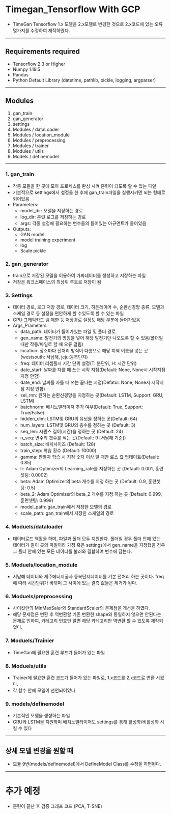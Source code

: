 # Timegan_Tensorflow With GCP

* TimeGan Tensorflow 1.x 모델을 2.x모델로 변경한 것으로 2.x코드에 있는 오류 몇가지를 수정하여 제작하였다.
---
## Requirements required
- Tensorflow 2.3 or Higher
- Numpy 1.19.5
- Pandas
- Python Default Library (datetime, pathlib, pickle, logging, argparser)
---
## Modules
1. gan_train
2. gan_generator
3. settings
4. Modules / dataLoader
5. Modules / location_module
6. Modules / preprocessing
7. Modules / trainer
8. Modules / utils
9. Models / definemodel
---
### 1. gan_train
- 각종 모듈을 한 곳에 모아 프로세스를 완성 시켜 훈련이 되도록 할 수 있는 파일
- 기본적으로 settings에서 설정을 한 후에 gan_train파일을 실행시키면 되는 형태로 되어있음
- Parameters:
	- model_dir: 모델을 저장하는 경로
	- log_dir: 훈련 로그를 저장하는 경로
	- args: 각종 설정에 필요하는 변수들의 들어있는 아규먼트가 들어있음
- Outputs:
	- GAN model
	- model training experiment
	- log
	- Scale pickle


### 2. gan_generator
- train으로 저장된 모델을 이용하여 가짜데이터를 생성하고 저장하는 파일
- 저장은 워크스페이스의 최상위 루트로 저장이 됨

### 3. Settings
- 데이터 경로, 로그 저장 경로, 데이터 크기, 히든레이어 수, 순환신경망 종류, 모델과 스케일  경로 등 설정을 편안하게 할 수있도록 할 수 있는 파일
- GPU  그래픽카드 램 제한 등 저장경로 설정도 해당 부분에 들어가있음
- Args_Prameters:
	- data_path: 데이터가 들어가있는 파일 및 폴더 경로
	- gen_name: 발전기의 명칭을 넣어 해당 발전기만 나오도록 할 수 있음(폴더일 때만 작동/파일로 할 때 오류 걸림)
	- location: 장소마다 전처리 방식이 다름으로 해당 지역 이름을 넣는 곳(westsouth: 서남해, jeju:동복단지)
	- freq: 데이터 리셈플시 시간 단위 설정(T:  분단위, H: 시간 단위)
	- date_start: 날짜를 자를 때 쓰는 시작 지점(Default: None, None시 시작지점 지정 안함)
	- date_end: 날짜를 자를 때 쓰는 끝나는 지점(Defatul: None, None시 시작지점 지정 안함)
	- sel_rnn: 원하는 순환신경망을 지정하는 곳(Default: LSTM, Support: GRU, LSTM)
	- batchnorm: 배치노멀라이저 추가 여부(Default: True, Support: True/False)
	- hidden_dim: LSTM및 GRU의 유닛을 정하는 곳(Default: 64)
	- num_layers: LSTM및 GRU의 층수를 정하는 곳 (Default: 3)
	- seq_len: 시퀀스 길이(시간)을 정하는 곳 (Default: 24)
	- n_seq: 변수의 갯수를 적는 곳(Default: 9 [서남해 기준])
	- batch_size: 배치사이즈 (Default: 128)
	- train_step: 학습 횟수 (Default: 10000)
	- gamma: 판별자 학습 시 지정 숫자 이상 일 때만 로스 값 업데이트(Default: 0.85)
	- lr: Adam Optimizer의 Learning_rate를 지정하는 곳 (Default: 0.001, 훈련셋팅: 0.0002)
	- beta: Adam Optimizer의 beta 개수를 지정 하는 곳 (Default: 0.9, 훈련셋팅: 0.5)
	- beta_2: Adam Optimizer의 beta_2 개수를 지정 하는 곳 (Default: 0.999, 훈련셋팅: 0.999)
	- model_path: gan_train에서 저장한 모델의 경로
	- scale_path: gan_train에서 저장한 스케일의 경로
### 4. Moduels/dataloader
- 데이터로드 역활을 하며, 파일과 폴더 모두 지원한다. 폴더일 경우 폴더 안에 있는 데이터가 같이 곳의 파일이라 가정 혹은 settings에서 gen_name을 지정했을 경우 그 폴더 안에 있는 모든 데이터를 불러와 결합하여 변수에 담는다.

### 5. Moduels/location_module
- 서남해 데이터와 제주에너지공사 동복단지데이터를 기본 전처리 하는 곳이다. freq에 따라 시간단위가 바뀌며 그 사이에 있는 결측 값들은 제거가 된다.

### 6. Moduels/preprocessing
- 사이킷런의 MinMaxSaler와 StandardScaler의 문제점을 개선을 하였다.
- 해당 문제점은 변환 후 역변환할 기존 변환한 shape와 동일하지 않으면 안된다는 문제로 인하여, 카테고리 번호만 알면 해당 카테고리만 역변환 할 수 있도록 제작되었다.
### 7. Moduels/Trainier
- TimeGan에 필요한 훈련 루프가 들어가 있는 파일
### 8. Moduels/utils
- Trainer에 필요한 훈련 코드가 들어가 있는 파일로, 1.x코드를 2.x코드로 변환 시켰다.
- 각 함수 안에 모델이 선언되어있다
### 9. models/definemodel
- 기본적인 모델을 생성하는 파일
- GRU와 LSTM을 지원하며 배치노멀라이저도 settings를 통해 활성화/비활성화 시킬 수 있다
---
## 상세 모델 변경을 원할 때
* 모듈 9번(models/definemodel)에서 DefineModel Class를 수정을 하면된다.

---
# 추가 예정
* 훈련이 끝난 후 검증 그래프 코드 (PCA, T-SNE)